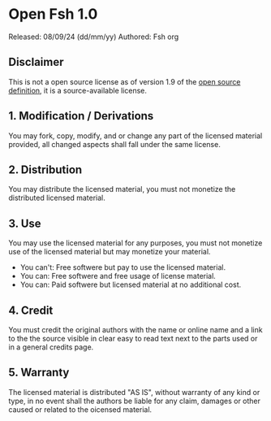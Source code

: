 # Open Fsh 1.0
Released: 08/09/24 (dd/mm/yy)
Authored: Fsh org

## Disclaimer
This is not a open source license as of version 1.9 of the [open source definition](https://opensource.org/osd), it is a source-available license.

## 1. Modification / Derivations
You may fork, copy, modify, and or change any part of the licensed material provided, all changed aspects shall fall under the same license.

## 2. Distribution
You may distribute the licensed material, you must not monetize the distributed licensed material.

## 3. Use
You may use the licensed material for any purposes, you must not monetize use of the licensed material but may monetize your material.
- You can't: Free softwere but pay to use the licensed material.
- You can: Free softwere and free usage of license material.
- You can: Paid softwere but licensed material at no additional cost.

## 4. Credit
You must credit the original authors with the name or online name and a link to the the source visible in clear easy to read text next to the parts used or in a general credits page.

## 5. Warranty
The licensed material is distributed "AS IS", without warranty of any kind or type, in no event shall the authors be liable for any claim, damages or other caused or related to the oicensed material.
